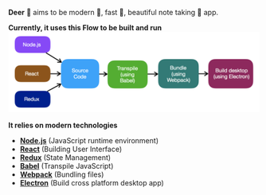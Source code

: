 **Deer** 🦌 aims to be modern 🌟, fast 🚀, beautiful note taking 📝 app.

**Currently, it uses this Flow to be built and run** 
<img src="./images/workflow.png"/>

**It relies on modern technologies**
* [**Node.js**](https://nodejs.org/en/) (JavaScript runtime environment)
* [**React**](https://github.com/facebook/react) (Building User Interface)
* [**Redux**](https://redux.js.org) (State Management)
* [**Babel**](https://babeljs.io) (Transpile JavaScript)
* [**Webpack**](https://github.com/webpack/webpack) (Bundling files)
* [**Electron**](https://github.com/electron/electron) (Build cross platform desktop app)
